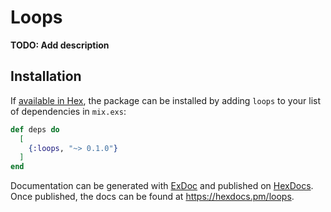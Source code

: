 # Loops

**TODO: Add description**

## Installation

If [available in Hex](https://hex.pm/docs/publish), the package can be installed
by adding `loops` to your list of dependencies in `mix.exs`:

```elixir
def deps do
  [
    {:loops, "~> 0.1.0"}
  ]
end
```

Documentation can be generated with [ExDoc](https://github.com/elixir-lang/ex_doc)
and published on [HexDocs](https://hexdocs.pm). Once published, the docs can
be found at <https://hexdocs.pm/loops>.

